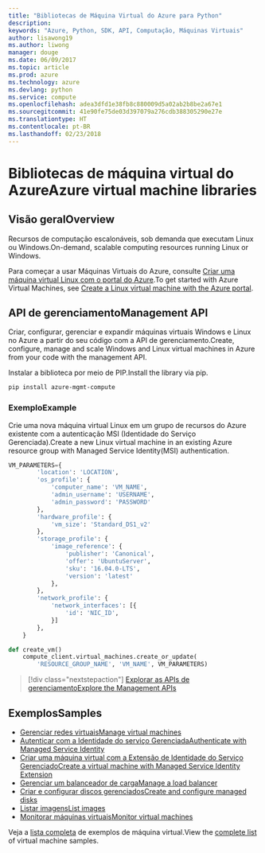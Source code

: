 ```yaml
---
title: "Bibliotecas de Máquina Virtual do Azure para Python"
description: 
keywords: "Azure, Python, SDK, API, Computação, Máquinas Virtuais"
author: lisawong19
ms.author: liwong
manager: douge
ms.date: 06/09/2017
ms.topic: article
ms.prod: azure
ms.technology: azure
ms.devlang: python
ms.service: compute
ms.openlocfilehash: adea3dfd1e38fb8c880009d5a02ab2b8be2a67e1
ms.sourcegitcommit: 41e90fe75de03d397079a276cdb388305290e27e
ms.translationtype: HT
ms.contentlocale: pt-BR
ms.lasthandoff: 02/23/2018
---
```

# <a name="azure-virtual-machine-libraries"></a><span data-ttu-id="bd6d5-103">Bibliotecas de máquina virtual do Azure</span><span class="sxs-lookup"><span data-stu-id="bd6d5-103">Azure virtual machine libraries</span></span>

## <a name="overview"></a><span data-ttu-id="bd6d5-104">Visão geral</span><span class="sxs-lookup"><span data-stu-id="bd6d5-104">Overview</span></span>

<span data-ttu-id="bd6d5-105">Recursos de computação escalonáveis, sob demanda que executam Linux ou Windows.</span><span class="sxs-lookup"><span data-stu-id="bd6d5-105">On-demand, scalable computing resources running Linux or Windows.</span></span>

<span data-ttu-id="bd6d5-106">Para começar a usar Máquinas Virtuais do Azure, consulte [Criar uma máquina virtual Linux com o portal do Azure](/azure/virtual-machines/linux/quick-create-portal).</span><span class="sxs-lookup"><span data-stu-id="bd6d5-106">To get started with Azure Virtual Machines, see [Create a Linux virtual machine with the Azure portal](/azure/virtual-machines/linux/quick-create-portal).</span></span>

## <a name="management-api"></a><span data-ttu-id="bd6d5-107">API de gerenciamento</span><span class="sxs-lookup"><span data-stu-id="bd6d5-107">Management API</span></span>

<span data-ttu-id="bd6d5-108">Criar, configurar, gerenciar e expandir máquinas virtuais Windows e Linux no Azure a partir do seu código com a API de gerenciamento.</span><span class="sxs-lookup"><span data-stu-id="bd6d5-108">Create, configure, manage and scale Windows and Linux virtual machines in Azure from your code with the management API.</span></span>

<span data-ttu-id="bd6d5-109">Instalar a biblioteca por meio de PIP.</span><span class="sxs-lookup"><span data-stu-id="bd6d5-109">Install the library via pip.</span></span>

```bash
pip install azure-mgmt-compute 
```   

### <a name="example"></a><span data-ttu-id="bd6d5-110">Exemplo</span><span class="sxs-lookup"><span data-stu-id="bd6d5-110">Example</span></span>

<span data-ttu-id="bd6d5-111">Crie uma nova máquina virtual Linux em um grupo de recursos do Azure existente com a autenticação MSI (Identidade do Serviço Gerenciada).</span><span class="sxs-lookup"><span data-stu-id="bd6d5-111">Create a new Linux virtual machine in an existing Azure resource group with Managed Service Identity(MSI) authentication.</span></span>

```python
VM_PARAMETERS={
        'location': 'LOCATION',
        'os_profile': {
            'computer_name': 'VM_NAME',
            'admin_username': 'USERNAME',
            'admin_password': 'PASSWORD'
        },
        'hardware_profile': {
            'vm_size': 'Standard_DS1_v2'
        },
        'storage_profile': {
            'image_reference': {
                'publisher': 'Canonical',
                'offer': 'UbuntuServer',
                'sku': '16.04.0-LTS',
                'version': 'latest'
            },
        },
        'network_profile': {
            'network_interfaces': [{
                'id': 'NIC_ID',
            }]
        },
    }

def create_vm()
    compute_client.virtual_machines.create_or_update(
        'RESOURCE_GROUP_NAME', 'VM_NAME', VM_PARAMETERS)
```

> [!div class="nextstepaction"]
> [<span data-ttu-id="bd6d5-112">Explorar as APIs de gerenciamento</span><span class="sxs-lookup"><span data-stu-id="bd6d5-112">Explore the Management APIs</span></span>](/python/api/overview/azure/virtualmachines/management)

## <a name="samples"></a><span data-ttu-id="bd6d5-113">Exemplos</span><span class="sxs-lookup"><span data-stu-id="bd6d5-113">Samples</span></span>

* <span data-ttu-id="bd6d5-114">[Gerenciar redes virtuais][1]</span><span class="sxs-lookup"><span data-stu-id="bd6d5-114">[Manage virtual machines][1]</span></span>
* <span data-ttu-id="bd6d5-115">[Autenticar com a Identidade do serviço Gerenciada][2]</span><span class="sxs-lookup"><span data-stu-id="bd6d5-115">[Authenticate with Managed Service Identity][2]</span></span>
* <span data-ttu-id="bd6d5-116">[Criar uma máquina virtual com a Extensão de Identidade do Serviço Gerenciado][3]</span><span class="sxs-lookup"><span data-stu-id="bd6d5-116">[Create a virtual machine with Managed Service Identity Extension][3]</span></span>
* <span data-ttu-id="bd6d5-117">[Gerenciar um balanceador de carga][4]</span><span class="sxs-lookup"><span data-stu-id="bd6d5-117">[Manage a load balancer][4]</span></span>
* <span data-ttu-id="bd6d5-118">[Criar e configurar discos gerenciados][5]</span><span class="sxs-lookup"><span data-stu-id="bd6d5-118">[Create and configure managed disks][5]</span></span>
* <span data-ttu-id="bd6d5-119">[Listar imagens][6]</span><span class="sxs-lookup"><span data-stu-id="bd6d5-119">[List images][6]</span></span> 
* <span data-ttu-id="bd6d5-120">[Monitorar máquinas virtuais][7]</span><span class="sxs-lookup"><span data-stu-id="bd6d5-120">[Monitor virtual machines][7]</span></span>

<span data-ttu-id="bd6d5-121">Veja a [lista completa](https://azure.microsoft.com/resources/samples/?platform=python&term=virtual-machines) de exemplos de máquina virtual.</span><span class="sxs-lookup"><span data-stu-id="bd6d5-121">View the [complete list](https://azure.microsoft.com/resources/samples/?platform=python&term=virtual-machines) of virtual machine samples.</span></span>

[1]: https://azure.microsoft.com/resources/samples/virtual-machines-python-manage/
[2]: https://github.com/Azure-Samples/resource-manager-python-manage-resources-with-msi
[3]: https://github.com/Azure-Samples/compute-python-msi-vm
[4]: https://azure.microsoft.com/resources/samples/network-python-manage-loadbalancer
[5]: ../docs-ref-conceptual/python-sdk-azure-samples-managed-disks.md
[6]: ../docs-ref-conceptual/python-sdk-azure-samples-list-images.md
[7]: ../docs-ref-conceptual/python-sdk-azure-samples-monitor-vms.md